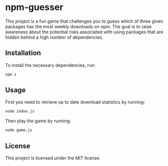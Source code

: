# npm-guesser

This project is a fun game that challenges you to guess which of three given packages has the most weekly downloads on npm. The goal is to raise awareness about the potential risks associated with using packages that are hidden behind a high number of dependencies.

## Installation

To install the necessary dependencies, run:
```sh
npm i
```

## Usage

First you need to retrieve up to date download statistics by running:
```sh
node index.js
```

Then play the game by running:
```sh
node game.js
```

## License

This project is licensed under the MIT license.
